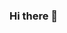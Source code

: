 ### Hi there 👋

<!--
**vasudev-parab/vasudev-parab** is a ✨ _special_ ✨ repository because its `README.md` (this file) appears on your GitHub profile.

Here are some ideas to get you started:
jjjjjjjj
- 🔭 I’m currently working on ...
- 🌱 I’m currently learning ...
- 👯 I’m looking to collaborate on ...
- 🤔 I’m looking for help with ...
- 💬 Ask me about ...
- 📫 How to reach me: ...
- 😄 Pronouns: ...
- ⚡ Fun fact: ...
-->
